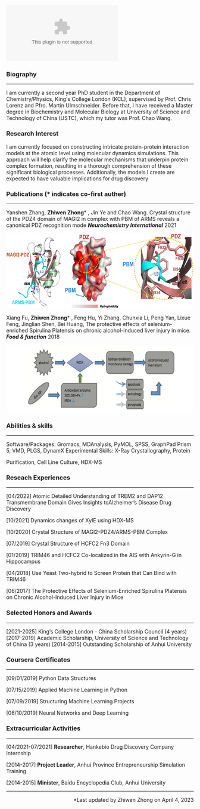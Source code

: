 
![](zhiwen_github.eps)

### **Biography** 
------------
I am currently a second year PhD student in the Department of Chemistry/Physics, King's College London (KCL), supervised by Prof. Chris Lorenz and Pfro. Martin Ulmschneider. Before that, I have received a Master degree in Biochemistry and Molecular Biology at University of Science and Technology of China (USTC), which my tutor was Prof. Chao Wang. 

### **Research Interest** 

I am currently focused on constructing intricate protein-protein interaction models at the atomic level using molecular dynamics simulations. This approach will help clarify the molecular mechanisms that underpin protein complex formation, resulting in a thorough comprehension of these significant biological processes. Additionally, the models I create are expected to have valuable implications for drug discovery

### **Publications** (* indicates co-first auther)
------------
Yanshen Zhang, **Zhiwen Zhong*** , Jin Ye and Chao Wang. Crystal structure of the PDZ4 domain of MAGI2 in complex with PBM of ARMS reveals a canonical PDZ recognition mode ***Neurochemistry International*** 2021

<div align=center><img width="600" height="200" alt="zhongzhiwen" src="article2.jpg"/></div>

Xiang Fu, **Zhiwen Zhong*** , Feng Hu, Yi Zhang, Chunxia Li, Peng Yan, Lixue Feng, Jinglian Shen, Bei Huang, The protective effects of selenium-enriched Spirulina Platensis on chronic alcohol-induced liver injury in mice. ***Food & function*** 2018

<div align=center><img width="600" height="180" alt="zhongzhiwen" src="article1.png"/></div>


### **Abilities & skills** 
------------
Software/Packages: Gromacs, MDAnalysis, PyMOL, SPSS, GraphPad Prism 5, VMD, PLGS, DynamX Experimental Skills: X-Ray Crystallography, Protein

Purification, Cell Line Culture, HDX-MS

### **Reseach Experiences** 
------------
[04/2022] Atomic Detailed Understanding of TREM2 and DAP12 Transmembrane Domain Gives Insights toAlzheimer’s Disease Drug Discovery

[10/2021] Dynamics changes of XylE using HDX-MS

[10/2020] Crystal Structure of MAGI2-PDZ4/ARMS-PBM Complex

[07/2019] Crystal Structure of HCFC2 Fn3 Domain

[01/2019] TRIM46 and HCFC2 Co-localized in the AIS with Ankyrin-G in Hippocampus

[04/2018] Use Yeast Two-hybrid to Screen Protein that Can Bind with TRIM46

[06/2017] The Protective Effects of Selenium-Enriched Spirulina Platensis on Chronic Alcohol-Induced Liver Injury in Mice

### **Selected Honors and Awards**
------------

[2021-2025] King’s College London - China Scholarship Council (4 years)
[2017-2019] Academic Scholarship, University of Science and Technology of China (3 years)
[2014-2015] Outstanding Scholarship of Anhui University

### **Coursera Certificates**
------------
[09/01/2019] Python Data Structures

[07/15/2019] Applied Machine Learning in Python

[07/09/2019] Structuring Machine Learning Projects

[06/10/2019] Neural Networks and Deep Learning


### **Extracurricular Activities**
------------
[04/2021-07/2021] **Researcher**, Hankebio Drug Discovery Company Internship

[2014-2017] **Project Leader**, Anhui Province Entrepreneurship Simulation Training

[2014-2015] **Minister**, Baidu Encyclopedia Club, Anhui University

------------

<p align="right">*Last updated by Zhiwen Zhong on April 4, 2023</p>

